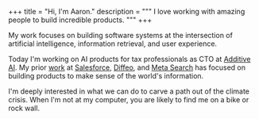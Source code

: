 +++
title = "Hi, I'm Aaron."
description = """
I love working with amazing people to build incredible products.
"""
+++

My work focuses on building software systems at the intersection of artificial
intelligence, information retrieval, and user experience.

Today I'm working on AI products for tax professionals as CTO at [Additive
AI](https://www.additive.ai/). My prior [work][eriProduct] at
[Salesforce][salesforce], [Diffeo][diffeoWiki], and [Meta Search][metaAcqNews]
has focused on building products to make sense of the world's information.

I'm deeply interested in what we can do to carve a path out of the climate
crisis. When I'm not at my computer, you are likely to find me on a bike or rock
wall.


<!-- Links -->
[eriProduct]: https://www.salesforce.com/products/sales-cloud/tools/einstein-relationship-insights/
[salesforce]: https://www.salesforce.com/
[diffeoWiki]: https://en.wikipedia.org/wiki/Diffeo_(company)
[metaAcqNews]: https://finance.yahoo.com/news/diffeo-acquires-meta-search-launches-133000832.html
[williamsCS]: https://csci.williams.edu/
[williamsPOEC]: https://political-economy.williams.edu/
[williams]: https://www.williams.edu/

